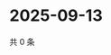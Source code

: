 # 2025-09-13

共 0 条

<!-- BEGIN ZHIHUQUESTIONS -->
<!-- 最后更新时间 Sat Sep 13 2025 02:13:50 GMT+0800 (China Standard Time) -->

<!-- END ZHIHUQUESTIONS -->
